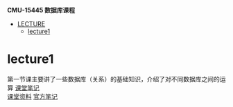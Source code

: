 **CMU-15445 数据库课程**  
* [LECTURE](#LECTURE)
    * [lecture1](#lectrur1)

# lecture1
第一节课主要讲了一些数据库（关系）的基础知识，介绍了对不同数据库之间的运算
[课堂笔记](/note/lecture/lecture1.md)  
[课堂资料](/material/lecture/01-introduction.pdf)
[官方笔记](/material/lecture/note.pdf)